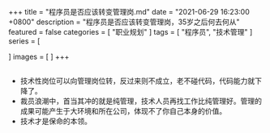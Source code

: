 +++
title = "程序员是否应该转变管理岗.md"
date = "2021-06-29 16:23:00 +0800"
description = "程序员是否应该转变管理岗，35岁之后何去何从"
featured = false
categories = [
"职业规划"
]
tags = [
"程序员", "技术管理"
]
series = [

]
images = [
]
+++

## 
* 技术性岗位可以向管理岗位转，反过来则不成立，老不碰代码，代码能力就下降了。
* 裁员浪潮中，首当其冲的就是纯管理，技术人员再找工作比纯管理好。管理的成果可能产生于大环境和所在公司，体现不了你自己本身的价值。
* 技术才是保命的本领。